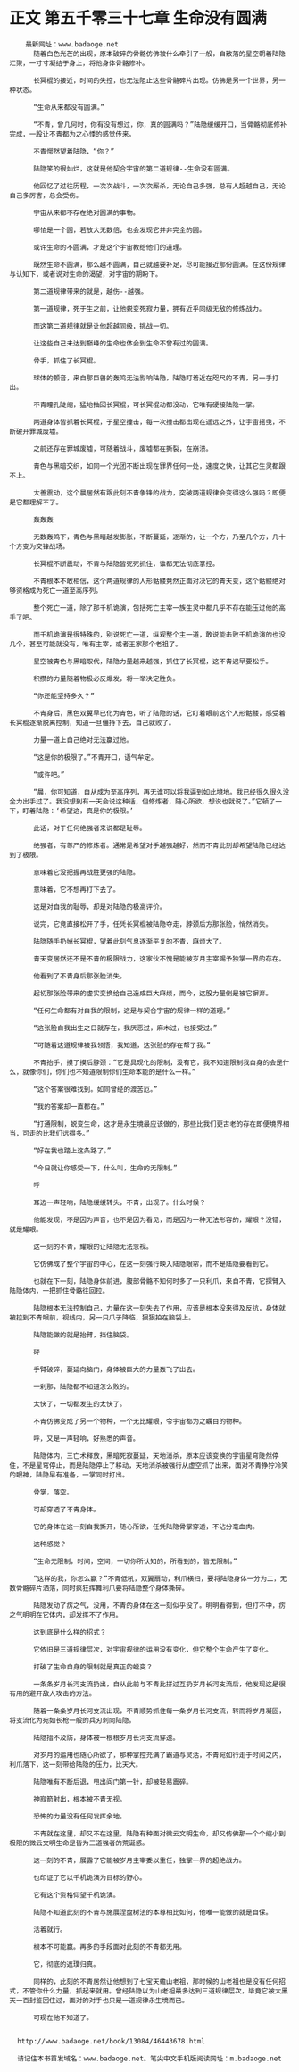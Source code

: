 # 正文 第五千零三十七章 生命没有圆满
        最新网址：www.badaoge.net
          随着白色光芒的出现，原本破碎的骨骼仿佛被什么牵引了一般，自散落的星空朝着陆隐汇聚，一寸寸凝结于身上，将他身体骨骼修补。
      
          长冥棍的接近，时间的失控，也无法阻止这些骨骼碎片出现。仿佛是另一个世界，另一种状态。
      
          “生命从来都没有圆满。”
      
          “不青，曾几何时，你有没有想过，你，真的圆满吗？”陆隐缓缓开口，当骨骼彻底修补完成，一股让不青都为之心悸的感觉传来。
      
          不青愕然望着陆隐，“你？”
      
          陆隐笑的很灿烂，这就是他契合宇宙的第二道规律--生命没有圆满。
      
          他回忆了过往历程，一次次战斗，一次次厮杀，无论自己多强，总有人超越自己，无论自己多厉害，总会受伤。
      
          宇宙从来都不存在绝对圆满的事物。
      
          哪怕是一个圆，若放大无数倍，也会发现它并非完全的圆。
      
          或许生命的不圆满，才是这个宇宙教给他们的道理。
      
          既然生命不圆满，那么越不圆满，自己就越要补足，尽可能接近那份圆满。在这份规律与认知下，或者说对生命的渴望，对宇宙的期盼下。
      
          第二道规律带来的就是，越伤--越强。
      
          第一道规律，死于生之前，让他蜕变死寂力量，拥有近乎同级无敌的修炼战力。
      
          而这第二道规律就是让他超越同级，挑战一切。
      
          让这些自己未达到巅峰的生命也体会到生命不曾有过的圆满。
      
          骨手，抓住了长冥棍。
      
          球体的颤音，来自那巨兽的轰鸣无法影响陆隐，陆隐盯着近在咫尺的不青，另一手打出。
      
          不青瞳孔陡缩，猛地抽回长冥棍，可长冥棍动都没动，它唯有硬接陆隐一掌。
      
          两道身体皆抓着长冥棍，于星空撞击，每一次撞击都出现在遥远之外，让宇宙摇曳，不断破开罪城废墟。
      
          之前还存在罪城废墟，可随着战斗，废墟都在撕裂，在崩溃。
      
          青色与黑暗交织，如同一个光团不断出现在罪界任何一处，速度之快，让其它生灵都跟不上。
      
          大善震动，这个晨居然有跟此刻不青争锋的战力，突破两道规律会变得这么强吗？即便是它都理解不了。
      
          轰轰轰
      
          无数轰鸣下，青色与黑暗越发膨胀，不断蔓延，逐渐的，让一个方，乃至几个方，几十个方变为交锋战场。
      
          长冥棍不断震动，不青与陆隐皆死死抓住，谁都无法彻底掌控。
      
          不青根本不敢相信，这个两道规律的人形骷髅竟然正面对决它的青天变，这个骷髅绝对够资格成为死亡一道至高序列。
      
          整个死亡一道，除了那千机诡演，包括死亡主宰一族生灵中都几乎不存在能压过他的高手了吧。
      
          而千机诡演是很特殊的，别说死亡一道，纵观整个主一道，敢说能击败千机诡演的也没几个，甚至可能就没有，唯有主宰，或者王家那个老祖了。
      
          星空被青色与黑暗取代，陆隐力量越来越强，抓住了长冥棍，这不青迟早要松手。
      
          积攒的力量随着物极必反爆发，将一举决定胜负。
      
          “你还能坚持多久？”
      
          不青身后，黑色双翼早已化为青色，听了陆隐的话，它盯着眼前这个人形骷髅，感受着长冥棍逐渐脱离控制，知道一旦僵持下去，自己就败了。
      
          力量一道上自己绝对无法赢过他。
      
          “这是你的极限了。”不青开口，语气牟定。
      
          “或许吧。”
      
          “晨，你可知道，自从成为至高序列，再无谁可以将我逼到如此境地。我已经很久很久没全力出手过了。我没想到有一天会说这种话，但修炼者，随心所欲，想说也就说了。”它顿了一下，盯着陆隐：‘希望这，真是你的极限。’
      
          此话，对于任何绝强者来说都是耻辱。
      
          绝强者，有尊严的修炼者。通常是希望对手越强越好，然而不青此刻却希望陆隐已经达到了极限。
      
          意味着它没把握再战胜更强的陆隐。
      
          意味着，它不想再打下去了。
      
          这是对自我的耻辱，却是对陆隐的极高评价。
      
          说完，它竟直接松开了手，任凭长冥棍被陆隐夺走，脖颈后方那张脸，悄然消失。
      
          陆隐随手扔掉长冥棍，望着此刻气息逐渐平复的不青，麻烦大了。
      
          青天变居然还不是不青的极限战力，这家伙不愧是能被岁月主宰赐予独掌一界的存在。
      
          他看到了不青身后那张脸消失。
      
          起初那张脸带来的虚实变换给自己造成巨大麻烦，而今，这股力量倒是被它摒弃。
      
          “任何生命都有对自我的限制，这是与契合宇宙的规律一样的道理。”
      
          “这张脸自我出生之日就存在，我厌恶过，麻木过，也接受过。”
      
          “可随着这道规律被我领悟，我知道，这张脸的存在帮了我。”
      
          不青抬手，摸了摸后脖颈：“它是具现化的限制，没有它，我不知道限制我自身的会是什么，就像你们，你们也不知道限制你们生命本能的是什么一样。”
      
          “这个答案很难找到。如同曾经的渡苦厄。”
      
          “我的答案却一直都在。”
      
          “打通限制，蜕变生命，这才是永生境最应该做的，那些比我们更古老的存在即便境界相当，可走的比我们远得多。”
      
          “好在我也踏上这条路了。”
      
          “今日就让你感受一下，什么叫，生命的无限制。”
      
          呼
      
          耳边一声轻响，陆隐缓缓转头，不青，出现了。什么时候？
      
          他能发现，不是因为声音，也不是因为看见，而是因为一种无法形容的，耀眼？没错，就是耀眼。
      
          这一刻的不青，耀眼的让陆隐无法忽视。
      
          它仿佛成了整个宇宙的中心，在这一刻强行映入陆隐眼帘，而不是陆隐要看到它。
      
          也就在下一刻，陆隐身体前进，腹部骨骼不知何时多了一只利爪，来自不青，它探臂入陆隐体内，一把抓住骨骼往回拉。
      
          陆隐根本无法控制自己，力量在这一刻失去了作用，应该是根本没来得及反抗，身体就被拉到不青眼前，视线内，另一只爪子降临，狠狠拍在脑袋上。
      
          陆隐能做的就是抬臂，挡住脑袋。
      
          砰
      
          手臂破碎，蔓延向脑门，身体被巨大的力量轰飞了出去。
      
          一刹那，陆隐都不知道怎么败的。
      
          太快了，一切都发生的太快了。
      
          不青仿佛变成了另一个物种，一个无比耀眼，令宇宙都为之瞩目的物种。
      
          呼，又是一声轻响，好熟悉的声音。
      
          陆隐体内，三亡术释放，黑暗死寂蔓延，天地消杀，原本应该变换的宇宙星穹陡然停住，不是星穹停止，而是陆隐停止了移动，天地消杀被强行从虚空抓了出来，面对不青狰狞冷笑的眼神，陆隐早有准备，一掌同时打出。
      
          骨掌，落空。
      
          可却穿透了不青身体。
      
          它的身体在这一刻自我撕开，随心所欲，任凭陆隐骨掌穿透，不沾分毫血肉。
      
          这种感觉？
      
          “生命无限制，时间，空间，一切你所认知的，所看到的，皆无限制。”
      
          “这样的我，你怎么赢？”不青低吼，双翼扇动，利爪横扫，要将陆隐身体一分为二，无数骨骼碎片洒落，同时疯狂挥舞利爪要将陆隐整个身体撕碎。
      
          陆隐发动了疠之气，没用，不青的身体在这一刻似乎没了。明明看得到，但打不中，疠之气明明在它体内，却发挥不了作用。
      
          这到底是什么样的招式？
      
          它依旧是三道规律层次，对宇宙规律的运用没有变化，但它整个生命产生了变化。
      
          打破了生命自身的限制就是真正的蜕变？
      
          一条条岁月长河支流扔出，自从此前与不青比拼过互扔岁月长河支流后，他发现这是很有用的避开敌人攻击的方法。
      
          随着一条条岁月长河支流出现，不青顺势抓住每一条岁月长河支流，转而将岁月凝固，将支流化为宛如长枪一般的兵刃刺向陆隐。
      
          陆隐措不及防，身体被一根根岁月长河支流穿透。
      
          对岁月的运用也随心所欲了，那种掌控充满了霸道与灵活，不青宛如行走于时间之内，利爪落下，这一刻带给陆隐的压力，比天大。
      
          陆隐唯有不断后退，甩出阎门第一针，却被轻易震碎。
      
          神寂箭射出，根本被不青无视。
      
          恐怖的力量没有任何发挥余地。
      
          不青就在这里，却又不在这里，陆隐有种面对微云文明生命，却又仿佛那一个个缩小到极限的微云文明生命是皆为三道强者的荒诞感。
      
          这一刻的不青，展露了它能被岁月主宰委以重任，独掌一界的超绝战力。
      
          也印证了它以千机诡演为目标的野心。
      
          它有这个资格仰望千机诡演。
      
          陆隐不知道此刻的不青与施展涅盘树法的本尊相比如何，他唯一能做的就是自保。
      
          活着就行。
      
          根本不可能赢。再多的手段面对此刻的不青都无用。
      
          它，彻底的返璞归真。
      
          同样的，此刻的不青居然让他想到了七宝天蟾山老祖，那时候的山老祖也是没有任何招式，不管你什么力量，抓起来就用。曾经陆隐以为山老祖最多达到三道规律层次，毕竟它被大黑天一百封鉴困住过，面对的对手也只是一道规律永生境而已。
      
          可现在他不知道了。
      
      
      http://www.badaoge.net/book/13084/46443678.html
      
      请记住本书首发域名：www.badaoge.net。笔尖中文手机版阅读网址：m.badaoge.net